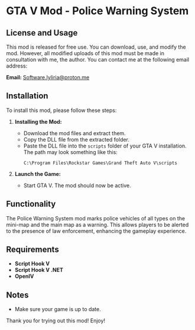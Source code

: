 # GTA V Mod - Police Warning System

## License and Usage
This mod is released for free use. You can download, use, and modify the mod. However, all modified uploads of this mod must be made in consultation with me, the author. You can contact me at the following email address:

**Email:** Software.lyliria@proton.me

## Installation

To install this mod, please follow these steps:

1. **Installing the Mod:**
   - Download the mod files and extract them.
   - Copy the DLL file from the extracted folder.
   - Paste the DLL file into the `scripts` folder of your GTA V installation. The path may look something like this:
     ```
     C:\Program Files\Rockstar Games\Grand Theft Auto V\scripts
     ```

2. **Launch the Game:**
   - Start GTA V. The mod should now be active.

## Functionality
The Police Warning System mod marks police vehicles of all types on the mini-map and the main map as a warning. This allows players to be alerted to the presence of law enforcement, enhancing the gameplay experience.

## Requirements
- **Script Hook V**
- **Script Hook V .NET**
- **OpenIV**

## Notes
- Make sure your game is up to date.

Thank you for trying out this mod! Enjoy!
